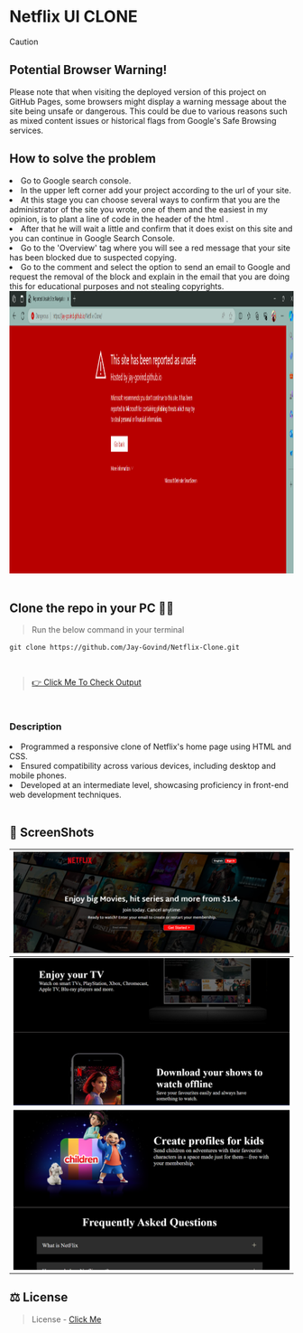 
# Netflix UI CLONE

> [!CAUTION]
> ## Potential Browser Warning!
> Please note that when visiting the deployed version of this project on GitHub Pages, some browsers might display a warning message about the site being unsafe or dangerous. This could be due to various reasons such as mixed content issues or historical flags from Google's Safe Browsing services.
>
> ## How to solve the problem
> 
> <li>Go to Google search console.</li>
> <li> In the upper left corner add your project according to the url of your site.</li>
> <li> At this stage you can choose several ways to confirm that you are the administrator of the site you wrote, one of them and the easiest in my opinion, is to plant a line of code in the header of the html .
> <li> After that he will wait a little and confirm that it does exist on this site and you can continue in Google Search Console.</li>
> <li> Go to the 'Overview' tag where you will see a red message that your site has been blocked due to suspected copying.</li>
> <li> Go to the comment and select the option to send an email to Google and request the removal of the block and explain in the email that you are doing this for educational purposes and not stealing copyrights.</li>
> <img src="./images/warning.png" alt="alt text" style="height:500px; width:100%;">

<br>

## Clone the repo in your PC 🧑‍💻
> Run the below command in your terminal 
```
git clone https://github.com/Jay-Govind/Netflix-Clone.git
```
<br>

> [👉 Click Me To Check Output](https://jay-govind.github.io/Netflix-Clone)

<br>

### Description
> <ul>
  <li>Programmed a responsive clone of Netflix's home page using HTML and CSS.</li>
  <li>Ensured compatibility across various devices, including desktop and mobile phones.</li>
  <li>Developed at an intermediate level, showcasing proficiency in front-end web development techniques.</li>
  </ul>

<br>

## 📸 ScreenShots
|![1](<./images/bg1-output.png>)|
|-------------------------------|
|![2](<./images/bg2-output.png>)| 
|![3](<./images/bg3-output.png>)|

## ⚖️ License 
> License - [Click Me](https://github.com/Jay-Govind/Netflix-Clone/blob/c8c9ba3f5329a818260bba6d6fd200d260e104fe/LICENSE)
